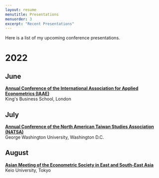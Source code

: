 ```yaml
---
layout: resume
menutitle: Presentations
menuorder: 3
excerpt: "Recent Presentations"
---
```


Here is a list of my upcoming conference presentations.

# 2022

## June
<a href="https://iaae2022.org/" target="_blank">**Annual Conference of the International Association for Applied Econometrics (IAAE)**</a>\
King's Business School, London

## July
<a href="https://www.na-tsa.org/" target="_blank">**Annual Conference of the North American Taiwan Studies Association (NATSA)**</a>\
George Washington University, Washington D.C.

## August
<a href="https://ies.keio.ac.jp/ames2022/" target="_blank">**Asian Meeting of the Econometric Society in East and South-East Asia**</a>\
Keio University, Tokyo

